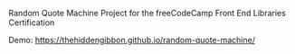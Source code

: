 Random Quote Machine Project for the freeCodeCamp Front End Libraries Certification

Demo: https://thehiddengibbon.github.io/random-quote-machine/

